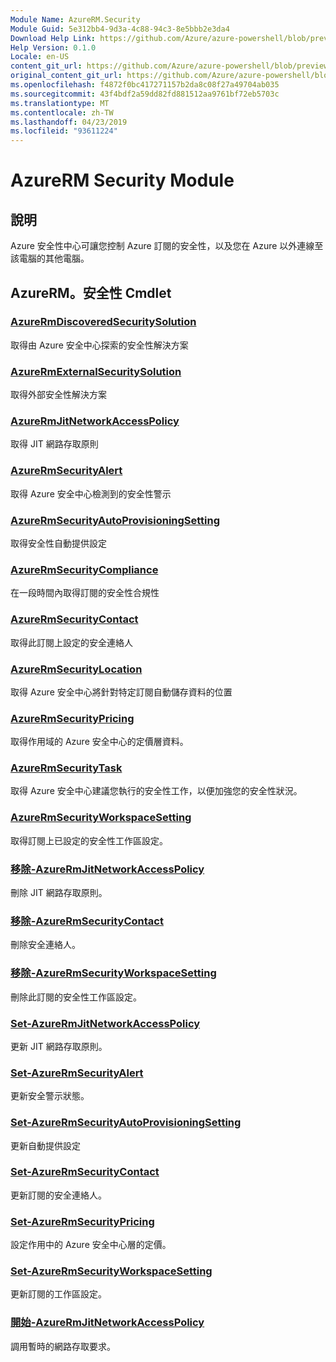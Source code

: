 ```yaml
---
Module Name: AzureRM.Security
Module Guid: 5e312bb4-9d3a-4c88-94c3-8e5bbb2e3da4
Download Help Link: https://github.com/Azure/azure-powershell/blob/preview/src/ResourceManager/Security/Commands.Security/help/AzureRM.Security.md
Help Version: 0.1.0
Locale: en-US
content_git_url: https://github.com/Azure/azure-powershell/blob/preview/src/ResourceManager/Security/Commands.Security/help/AzureRM.Security.md
original_content_git_url: https://github.com/Azure/azure-powershell/blob/preview/src/ResourceManager/Security/Commands.Security/help/AzureRM.Security.md
ms.openlocfilehash: f4872f0bc417271157b2da8c08f27a49704ab035
ms.sourcegitcommit: 43f4bdf2a59dd82fd881512aa9761bf72eb5703c
ms.translationtype: MT
ms.contentlocale: zh-TW
ms.lasthandoff: 04/23/2019
ms.locfileid: "93611224"
---
```

# AzureRM Security Module
## 說明
Azure 安全性中心可讓您控制 Azure 訂閱的安全性，以及您在 Azure 以外連線至該電腦的其他電腦。

## AzureRM。安全性 Cmdlet
### [AzureRmDiscoveredSecuritySolution](Get-AzureRmDiscoveredSecuritySolution.md)
取得由 Azure 安全中心探索的安全性解決方案

### [AzureRmExternalSecuritySolution](Get-AzureRmExternalSecuritySolution.md)
取得外部安全性解決方案 

### [AzureRmJitNetworkAccessPolicy](Get-AzureRmJitNetworkAccessPolicy.md)
取得 JIT 網路存取原則

### [AzureRmSecurityAlert](Get-AzureRmSecurityAlert.md)
取得 Azure 安全中心檢測到的安全性警示

### [AzureRmSecurityAutoProvisioningSetting](Get-AzureRmSecurityAutoProvisioningSetting.md)
取得安全性自動提供設定

### [AzureRmSecurityCompliance](Get-AzureRmSecurityCompliance.md)
在一段時間內取得訂閱的安全性合規性

### [AzureRmSecurityContact](Get-AzureRmSecurityContact.md)
取得此訂閱上設定的安全連絡人

### [AzureRmSecurityLocation](Get-AzureRmSecurityLocation.md)
取得 Azure 安全中心將針對特定訂閱自動儲存資料的位置

### [AzureRmSecurityPricing](Get-AzureRmSecurityPricing.md)
取得作用域的 Azure 安全中心的定價層資料。

### [AzureRmSecurityTask](Get-AzureRmSecurityTask.md)
取得 Azure 安全中心建議您執行的安全性工作，以便加強您的安全性狀況。

### [AzureRmSecurityWorkspaceSetting](Get-AzureRmSecurityWorkspaceSetting.md)
取得訂閱上已設定的安全性工作區設定。

### [移除-AzureRmJitNetworkAccessPolicy](Remove-AzureRmJitNetworkAccessPolicy.md)
刪除 JIT 網路存取原則。

### [移除-AzureRmSecurityContact](Remove-AzureRmSecurityContact.md)
刪除安全連絡人。

### [移除-AzureRmSecurityWorkspaceSetting](Remove-AzureRmSecurityWorkspaceSetting.md)
刪除此訂閱的安全性工作區設定。

### [Set-AzureRmJitNetworkAccessPolicy](Set-AzureRmJitNetworkAccessPolicy.md)
更新 JIT 網路存取原則。

### [Set-AzureRmSecurityAlert](Set-AzureRmSecurityAlert.md)
更新安全警示狀態。

### [Set-AzureRmSecurityAutoProvisioningSetting](Set-AzureRmSecurityAutoProvisioningSetting.md)
更新自動提供設定

### [Set-AzureRmSecurityContact](Set-AzureRmSecurityContact.md)
更新訂閱的安全連絡人。

### [Set-AzureRmSecurityPricing](Set-AzureRmSecurityPricing.md)
設定作用中的 Azure 安全中心層的定價。

### [Set-AzureRmSecurityWorkspaceSetting](Set-AzureRmSecurityWorkspaceSetting.md)
更新訂閱的工作區設定。

### [開始-AzureRmJitNetworkAccessPolicy](Start-AzureRmJitNetworkAccessPolicy.md)
調用暫時的網路存取要求。

